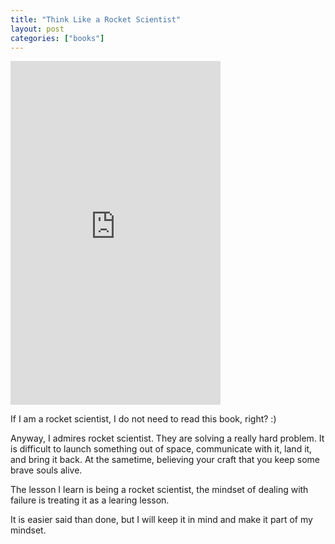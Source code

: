 ```yaml
---
title: "Think Like a Rocket Scientist"
layout: post
categories: ["books"]
---
```

<iframe type="text/html" sandbox="allow-scripts allow-same-origin allow-popups" width="336" height="550" frameborder="0" allowfullscreen style="max-width:100%" src="https://read.amazon.com/kp/card?asin=B07W53SV45&preview=inline&linkCode=kpe&ref_=cm_sw_r_kb_dp_6F9BRTAFT2NZX1MN6TDP" ></iframe>

If I am a rocket scientist, I do not need to read this book, right? :)

Anyway, I admires rocket scientist. They are solving a really hard problem. It is difficult to launch something out of space, communicate with it, land it, and bring it back. At the sametime, believing your craft that you keep some brave souls alive.

The lesson I learn is being a rocket scientist, the mindset of dealing with failure is treating it as a learing lesson.

It is easier said than done, but I will keep it in mind and make it part of my mindset.
